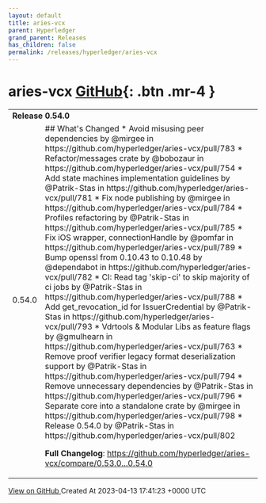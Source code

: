 ```yaml
---
layout: default
title: aries-vcx
parent: Hyperledger
grand_parent: Releases
has_children: false
permalink: /releases/hyperledger/aries-vcx
---
```


# aries-vcx <span class="fs-3 right-align">[GitHub](https://github.com/hyperledger/aries-vcx){: .btn .mr-4 }</span>


<div>
    <table>
        <tr>
            <td colspan="2">
                <b>
                    Release 0.54.0
                </b>
            </td>
        </tr>
        <tr>
            <td>
                <span class="chip">
                    0.54.0
                </span>
            </td>
            <td>
                ## What's Changed
* Avoid misusing peer dependencies by @mirgee in https://github.com/hyperledger/aries-vcx/pull/783
* Refactor/messages crate by @bobozaur in https://github.com/hyperledger/aries-vcx/pull/754
* Add state machines implementation guidelines by @Patrik-Stas in https://github.com/hyperledger/aries-vcx/pull/781
* Fix node publishing by @mirgee in https://github.com/hyperledger/aries-vcx/pull/784
* Profiles refactoring by @Patrik-Stas in https://github.com/hyperledger/aries-vcx/pull/785
* Fix iOS wrapper, connectionHandle by @pomfar in https://github.com/hyperledger/aries-vcx/pull/789
* Bump openssl from 0.10.43 to 0.10.48 by @dependabot in https://github.com/hyperledger/aries-vcx/pull/782
* CI: Read tag 'skip-ci' to skip majority of ci jobs by @Patrik-Stas in https://github.com/hyperledger/aries-vcx/pull/788
* Add get_revocation_id for IssuerCredential by @Patrik-Stas in https://github.com/hyperledger/aries-vcx/pull/793
* Vdrtools & Modular Libs as feature flags by @gmulhearn in https://github.com/hyperledger/aries-vcx/pull/763
* Remove proof verifier legacy format deserialization support by @Patrik-Stas in https://github.com/hyperledger/aries-vcx/pull/794
* Remove unnecessary dependencies by @Patrik-Stas in https://github.com/hyperledger/aries-vcx/pull/796
* Separate core into a standalone crate by @mirgee in https://github.com/hyperledger/aries-vcx/pull/798
* Release 0.54.0 by @Patrik-Stas in https://github.com/hyperledger/aries-vcx/pull/802


**Full Changelog**: https://github.com/hyperledger/aries-vcx/compare/0.53.0...0.54.0
            </td>
        </tr>
    </table>
    <a href="https://github.com/hyperledger/aries-vcx/releases/tag/0.54.0" class=".btn">
        View on GitHub
    </a>
    <span class="right-align">
        Created At 2023-04-13 17:41:23 +0000 UTC
    </span>
</div>

